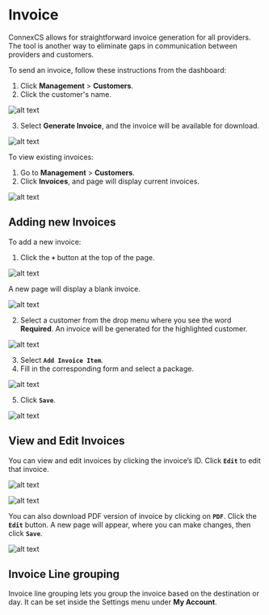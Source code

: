 # Invoice
ConnexCS allows for straightforward invoice generation for all providers. The tool is another way to eliminate gaps in communication between providers and customers.  

To send an invoice, follow these instructions from the dashboard:

1. Click **Management** > **Customers**.
2. Click the customer's name.

![alt text][invoice-2]

3. Select **Generate Invoice**, and the invoice will be available for download.

![alt text][invoice-1]

To view existing invoices:
1. Go to **Management** > **Customers**.
2. Click **Invoices**, and page will display current invoices.

![alt text][invoice-3]
 
## Adding new Invoices

To add a new invoice:

1. Click the **`+`** button at the top of the page.

![alt text][invoice-4]

A new page will display a blank invoice.

![alt text][invoice-5]

2.	Select a customer from the drop menu where you see the word **Required**. An invoice will be generated for the highlighted customer.

![alt text][invoice-6]

3. Select **`Add Invoice Item`**. 
4. Fill in the corresponding form and select a package.

![alt text][invoice-7]

5. Click **`Save`**.

![alt text][invoice-8] 

## View and Edit Invoices

You can view and edit invoices by clicking the invoice’s ID.  Click **`Edit`** to edit that invoice.

![alt text][invoice-9] 
 
![alt text][invoice-10]

You can also download PDF version of invoice by clicking on **`PDF`**. Click the **`Edit`** button.  A new page will appear, where you can make changes, then click **`Save`**.

![alt text][invoice-11]

## Invoice Line grouping

Invoice line grouping lets you group the invoice based on the destination or day.  It can be set inside the Settings menu under **My Account**.


[invoice-1]: /misc/img/222.png "Invoice-1"
[invoice-2]: /misc/img/223.png "Invoice-2"
[invoice-3]: /misc/img/224.png "Invoice-3"
[invoice-4]: /misc/img/225.png "Invoice-4"
[invoice-5]: /misc/img/226.png "Invoice-5"
[invoice-6]: /misc/img/227.png "Invoice-6"
[invoice-7]: /misc/img/228.png "Invoice-7"
[invoice-8]: /misc/img/229.png "Invoice-8"
[invoice-9]: /misc/img/230.png "invoice-9"
[invoice-10]: /misc/img/231.png "invoice-10"
[invoice-11]: /misc/img/232.png "invoice-11"
